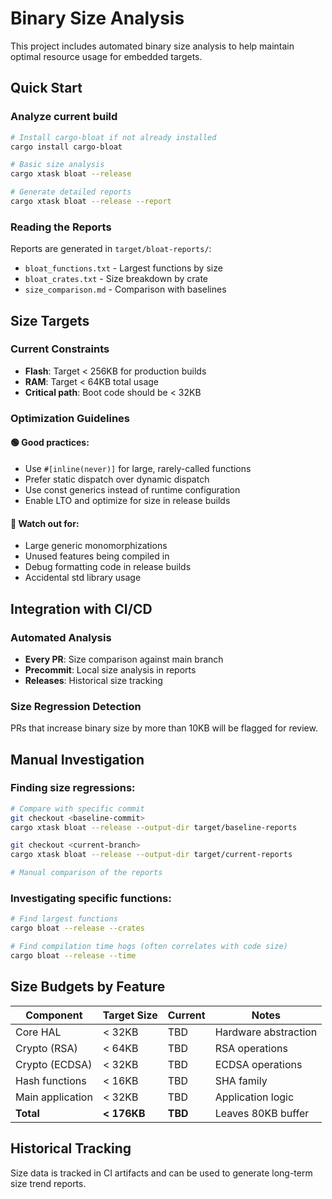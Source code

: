 # Binary Size Analysis

This project includes automated binary size analysis to help maintain optimal resource usage for embedded targets.

## Quick Start

### Analyze current build
```bash
# Install cargo-bloat if not already installed
cargo install cargo-bloat

# Basic size analysis
cargo xtask bloat --release

# Generate detailed reports
cargo xtask bloat --release --report
```

### Reading the Reports

Reports are generated in `target/bloat-reports/`:

- `bloat_functions.txt` - Largest functions by size
- `bloat_crates.txt` - Size breakdown by crate
- `size_comparison.md` - Comparison with baselines

## Size Targets

### Current Constraints
- **Flash**: Target < 256KB for production builds
- **RAM**: Target < 64KB total usage  
- **Critical path**: Boot code should be < 32KB

### Optimization Guidelines

#### 🟢 Good practices:
- Use `#[inline(never)]` for large, rarely-called functions
- Prefer static dispatch over dynamic dispatch
- Use const generics instead of runtime configuration
- Enable LTO and optimize for size in release builds

#### 🔴 Watch out for:
- Large generic monomorphizations
- Unused features being compiled in
- Debug formatting code in release builds
- Accidental std library usage

## Integration with CI/CD

### Automated Analysis
- **Every PR**: Size comparison against main branch
- **Precommit**: Local size analysis in reports
- **Releases**: Historical size tracking

### Size Regression Detection
PRs that increase binary size by more than 10KB will be flagged for review.

## Manual Investigation

### Finding size regressions:
```bash
# Compare with specific commit
git checkout <baseline-commit>
cargo xtask bloat --release --output-dir target/baseline-reports

git checkout <current-branch>  
cargo xtask bloat --release --output-dir target/current-reports

# Manual comparison of the reports
```

### Investigating specific functions:
```bash
# Find largest functions
cargo bloat --release --crates

# Find compilation time hogs (often correlates with code size)
cargo bloat --release --time
```

## Size Budgets by Feature

| Component | Target Size | Current | Notes |
|-----------|-------------|---------|--------|
| Core HAL | < 32KB | TBD | Hardware abstraction |  
| Crypto (RSA) | < 64KB | TBD | RSA operations |
| Crypto (ECDSA) | < 32KB | TBD | ECDSA operations |
| Hash functions | < 16KB | TBD | SHA family |
| Main application | < 32KB | TBD | Application logic |
| **Total** | **< 176KB** | **TBD** | Leaves 80KB buffer |

## Historical Tracking

Size data is tracked in CI artifacts and can be used to generate long-term size trend reports.
